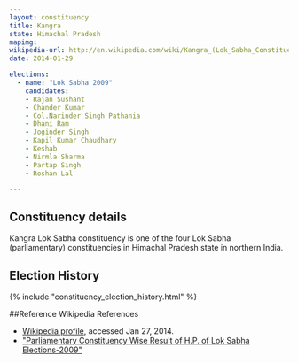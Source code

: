 ```yaml
---
layout: constituency
title: Kangra
state: Himachal Pradesh
mapimg: 
wikipedia-url: http://en.wikipedia.com/wiki/Kangra_(Lok_Sabha_Constituency)
date: 2014-01-29

elections: 
  - name: "Lok Sabha 2009"
    candidates: 
    - Rajan Sushant 
    - Chander Kumar 
    - Col.Narinder Singh Pathania 
    - Dhani Ram 
    - Joginder Singh 
    - Kapil Kumar Chaudhary 
    - Keshab 
    - Nirmla Sharma 
    - Partap Singh 
    - Roshan Lal 

---
```

## Constituency details
Kangra Lok Sabha constituency is one of the four Lok Sabha (parliamentary) constituencies in Himachal Pradesh state in northern India.




## Election History
{% include "constituency_election_history.html" %}

##Reference
Wikipedia References
- [Wikipedia profile]({{page.profile.wikipedia}}), accessed Jan 27, 2014.
- ["Parliamentary Constituency Wise Result of H.P. of Lok Sabha Elections-2009"][wiki1]

[wiki1]: http://ceohimachal.nic.in/BKGROUND/PC%20wise%20Result%20of%20H.P.pdf
